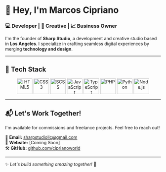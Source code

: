 
# 👋 Hey, I'm Marcos Cipriano  

### 💻 Developer | 🎨 Creative | 📈 Business Owner  

I'm the founder of **Sharp Studio**, a development and creative studio based in **Los Angeles**. I specialize in crafting seamless digital experiences by merging **technology and design**.  

---

## 🚀 Tech Stack  

<p align="center">
  <img src="https://cdn.jsdelivr.net/gh/devicons/devicon/icons/html5/html5-original.svg" alt="HTML5" width="50" height="50"/>
  <img src="https://cdn.jsdelivr.net/gh/devicons/devicon/icons/css3/css3-original.svg" alt="CSS3" width="50" height="50"/>
  <img src="https://cdn.jsdelivr.net/gh/devicons/devicon/icons/sass/sass-original.svg" alt="SCSS" width="50" height="50"/>
  <img src="https://cdn.jsdelivr.net/gh/devicons/devicon/icons/javascript/javascript-original.svg" alt="JavaScript" width="50" height="50"/>
  <img src="https://cdn.jsdelivr.net/gh/devicons/devicon/icons/typescript/typescript-original.svg" alt="TypeScript" width="50" height="50"/>
  <img src="https://cdn.jsdelivr.net/gh/devicons/devicon/icons/php/php-original.svg" alt="PHP" width="50" height="50"/>
  <img src="https://cdn.jsdelivr.net/gh/devicons/devicon/icons/python/python-original.svg" alt="Python" width="50" height="50"/>
  <img src="https://cdn.jsdelivr.net/gh/devicons/devicon/icons/nodejs/nodejs-original.svg" alt="Node.js" width="50" height="50"/>
</p>

---

## 📬 Let's Work Together!  
I'm available for commissions and freelance projects. Feel free to reach out!  

📩 **Email:** [sharpstudiollc@gmail.com](mailto:sharpstudiollc@gmail.com)  
🔗 **Website:** [Coming Soon]  
🛠 **GitHub:** [github.com/ciprianoworld](https://github.com/ciprianoworld)  

---

✨ *Let's build something amazing together!* 🚀  
